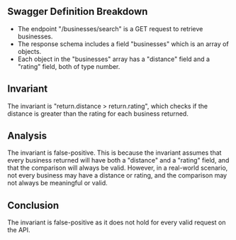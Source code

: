 ## Swagger Definition Breakdown
- The endpoint "/businesses/search" is a GET request to retrieve businesses.
- The response schema includes a field "businesses" which is an array of objects.
- Each object in the "businesses" array has a "distance" field and a "rating" field, both of type number.

## Invariant
The invariant is "return.distance > return.rating", which checks if the distance is greater than the rating for each business returned.

## Analysis
The invariant is false-positive. This is because the invariant assumes that every business returned will have both a "distance" and a "rating" field, and that the comparison will always be valid. However, in a real-world scenario, not every business may have a distance or rating, and the comparison may not always be meaningful or valid.

## Conclusion
The invariant is false-positive as it does not hold for every valid request on the API.
